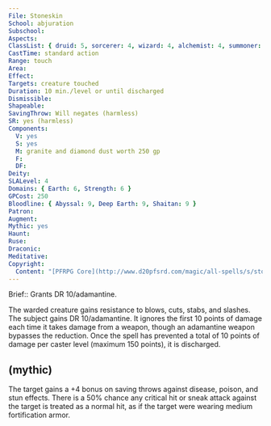 ```yaml
---
File: Stoneskin
School: abjuration
Subschool: 
Aspects: 
ClassList: { druid: 5, sorcerer: 4, wizard: 4, alchemist: 4, summoner: 3, inquisitor: 4, magus: 4, bloodrager: 4, shaman: 5, occultist: 4, psychic: 4, unchained summoner: 4 }
CastTime: standard action
Range: touch
Area: 
Effect: 
Targets: creature touched
Duration: 10 min./level or until discharged
Dismissible: 
Shapeable: 
SavingThrow: Will negates (harmless)
SR: yes (harmless)
Components:
  V: yes
  S: yes
  M: granite and diamond dust worth 250 gp
  F: 
  DF: 
Deity: 
SLALevel: 4
Domains: { Earth: 6, Strength: 6 }
GPCost: 250
Bloodline: { Abyssal: 9, Deep Earth: 9, Shaitan: 9 }
Patron: 
Augment: 
Mythic: yes
Haunt: 
Ruse: 
Draconic: 
Meditative: 
Copyright:
  Content: "[PFRPG Core](http://www.d20pfsrd.com/magic/all-spells/s/stoneskin)"
---
```

Brief:: Grants DR 10/adamantine.

The warded creature gains resistance to blows, cuts, stabs, and slashes. The subject gains DR 10/adamantine. It ignores the first 10 points of damage each time it takes damage from a weapon, though an adamantine weapon bypasses the reduction. Once the spell has prevented a total of 10 points of damage per caster level (maximum 150 points), it is discharged.


## (mythic)

The target gains a +4 bonus on saving throws against disease, poison, and stun effects. There is a 50% chance any critical hit or sneak attack against the target is treated as a normal hit, as if the target were wearing medium fortification armor.
